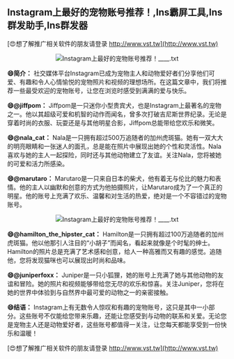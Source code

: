 ## **Instagram上最好的宠物账号推荐！,Ins霸屏工具,Ins群发助手,Ins群发器**

[😍想了解推广相关软件的朋友请登录 http://www.vst.tw](http://www.vst.tw)

 <center><img src="https://vst.tw/MP4/tuiguang/png/5.png" alt="Instagram上最好的宠物账号推荐！____.txt"></center>

**😄简介：**
社交媒体平台Instagram已成为宠物主人和动物爱好者们分享他们可爱、有趣和令人心情愉悦的宠物照片和视频的理想场所。在这篇文章中，我们将推荐一些最受欢迎的宠物账号，让您在浏览时感受到满满的爱与快乐。

**😄@jiffpom：**
Jiffpom是一只迷你小型贵宾犬，也是Instagram上最著名的宠物之一。他以其超级可爱和机智的动作而闻名，曾多次打破吉尼斯世界纪录。无论是穿着时尚的衣服、玩耍还是与其他明星合影，Jiffpom总能带给您欢乐和微笑。

**😄@nala_cat：**
Nala是一只拥有超过500万追随者的加州虎斑猫。她有一双大大的明亮眼睛和一张迷人的面孔，总是能在照片中展现出她的个性和灵活性。Nala喜欢与她的主人一起探险，同时还与其他动物建立了友谊。关注Nala，您将被她的可爱和活力所感染。

**😄@marutaro：**
Marutaro是一只来自日本的柴犬，他有着无与伦比的魅力和表情。他的主人以幽默和创意的方式为他拍摄照片，让Marutaro成为了一个真正的明星。他的账号上充满了欢乐、温馨和对生活的热爱，绝对是一个不容错过的宠物账号。

 <center><img src="https://vst.tw/MP4/tuiguang/png/5.png" alt="Instagram上最好的宠物账号推荐！____.txt"></center>

**😄@hamilton_the_hipster_cat：**
Hamilton是一只拥有超过100万追随者的加州虎斑猫。他以他那引人注目的“小胡子”而闻名，看起来就像是个时髦的绅士。Hamilton的照片总是充满了艺术感和创意，给人一种高雅而又有趣的感觉。追随他，您将发现猫咪也可以展现出时尚和品味。

**😄@juniperfoxx：**
Juniper是一只小狐狸，她的账号上充满了她与其他动物的友谊和冒险。她的照片和视频能够带给您无尽的欢乐和惊喜。关注Juniper，您将在她的世界中体验到与自然界中最可爱的动物之一的亲密接触。

**😄结语：**
Instagram上有无数令人惊叹和有趣的宠物账号，这只是其中一小部分。这些账号不仅能给您带来乐趣，还能让您感受到与动物的联系和关爱。无论您是宠物主人还是动物爱好者，这些账号都值得一关注，让您每天都能享受到一份快乐和温暖！

[😍想了解推广相关软件的朋友请登录 http://www.vst.tw](http://www.vst.tw)



